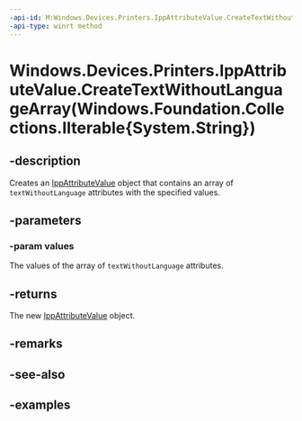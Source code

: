 ```yaml
---
-api-id: M:Windows.Devices.Printers.IppAttributeValue.CreateTextWithoutLanguageArray(Windows.Foundation.Collections.IIterable{System.String})
-api-type: winrt method
---
```


# Windows.Devices.Printers.IppAttributeValue.CreateTextWithoutLanguageArray(Windows.Foundation.Collections.IIterable{System.String})

<!--
public static Windows.Devices.Printers.IppAttributeValue CreateTextWithoutLanguageArray (System.Collections.Generic.IEnumerable<string> values);
-->


## -description

Creates an [IppAttributeValue](ippattributevalue.md) object that contains an array of `textWithoutLanguage` attributes with the specified values.

## -parameters

### -param values

The values of the array of `textWithoutLanguage` attributes.

## -returns

The new [IppAttributeValue](ippattributevalue.md) object.
## -remarks

## -see-also

## -examples


